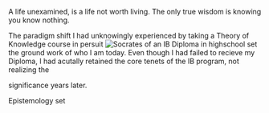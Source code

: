 A life unexamined, is a life not worth living. The only true wisdom is knowing you know nothing. 

The paradigm shift I had unknowingly experienced by taking a Theory of Knowledge course in persuit 
![Socrates](https://user-images.githubusercontent.com/92899817/144722803-953c4c95-d4dc-41cf-8275-3205c5ec350c.png) of an IB Diploma in highschool set the ground work of who I am today. Even though I had failed to 
recieve my Diploma, I had acutally retained the core tenets of the IB program, not realizing the 

significance years later. 

Epistemology set 
